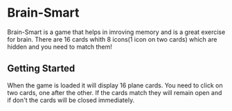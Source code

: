 # Brain-Smart
Brain-Smart is a game that helps in imroving memory and is a great exercise for brain. There are 16 cards whith 8 icons(1 icon on two cards) which are hidden and you need to match them!
## Getting Started
When the game is loaded it will display 16 plane cards. You need to click on two cards, one after the other. If the cards match they will remain open and if don't the cards will be closed immediately.
